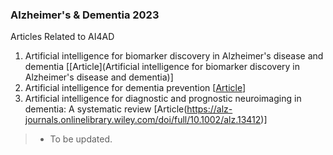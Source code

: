 ### Alzheimer's & Dementia 2023
Articles Related to AI4AD
1. Artificial intelligence for biomarker discovery in Alzheimer's disease and dementia [[Article](Artificial intelligence for biomarker discovery in Alzheimer's disease and dementia)]
2. Artificial intelligence for dementia prevention [[Article](https://alz-journals.onlinelibrary.wiley.com/doi/full/10.1002/alz.13463)]
3. Artificial intelligence for diagnostic and prognostic neuroimaging in dementia: A systematic review [Article(https://alz-journals.onlinelibrary.wiley.com/doi/full/10.1002/alz.13412)]
> * To be updated.
